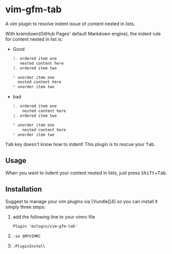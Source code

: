 # vim-gfm-tab

A vim plugin to resolve indent issue of content nested in lists.

With kramdown(GitHub Pages' default Markdown engine), the indent rule for content nested in list is:

* Good

  ```markdown
  1. ordered item one
     nested content here
  2. ordered item two

  * unorder item one
    nested content here
  * unorder item two
  ```

* bad

  ```markdown
  1. ordered item one
      nested content here
  2. ordered item two

  * unorder item one
      nested content here
  * unorder item two
  ```

<kbd>Tab</kbd> key doesn't know how to indent! This plugin is to rescue your <kbd>Tab</kbd>.

## Usage

When you want to indent your content nested in lists, just press <kbd>Shift</kbd>+<kbd>Tab</kbd>.

## Installation

Suggest to manage your vim plugins via [Vundle][4] so you can install it simply three steps:

1. add the following line to your vimrc file

    ```
    Plugin 'mzlogin/vim-gfm-tab'
    ```

2. `:so $MYVIMRC`

3. `:PluginInstall`
